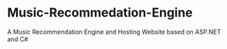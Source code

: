 # Music-Recommedation-Engine
 A Music Recommendation Engine and Hosting Website based on ASP.NET and C#
